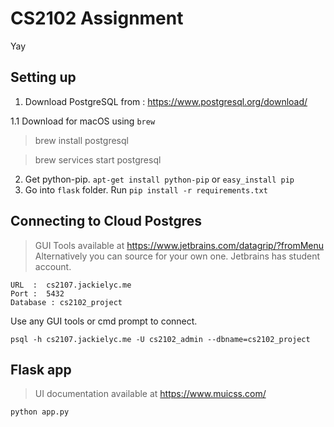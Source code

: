 # CS2102 Assignment
Yay

## Setting up

1. Download PostgreSQL from : https://www.postgresql.org/download/

1.1 Download for macOS using `brew`
> brew install postgresql

> brew services start postgresql
2. Get python-pip. `apt-get install python-pip` or `easy_install pip`
3. Go into `flask` folder. Run `pip install -r requirements.txt`

## Connecting to Cloud Postgres
> GUI Tools available at https://www.jetbrains.com/datagrip/?fromMenu
> Alternatively you can source for your own one. Jetbrains has student account.
```
URL  :  cs2107.jackielyc.me
Port :  5432
Database : cs2102_project
```

Use any GUI tools or cmd prompt to connect.

```
psql -h cs2107.jackielyc.me -U cs2102_admin --dbname=cs2102_project
```

## Flask app

> UI documentation available at https://www.muicss.com/

```
python app.py
```

